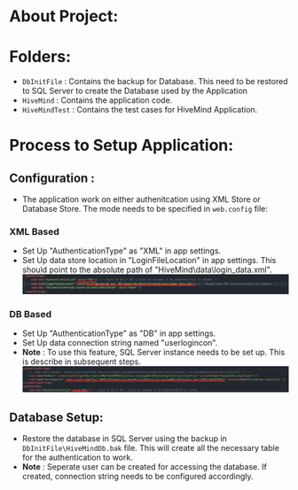 # About Project:

# Folders:

- `DbInitFile` : Contains the backup for Database. This need to be restored to SQL Server to create the Database used by the Application
- `HiveMind` : Contains the application code.
- `HiveMindTest` : Contains the test cases for HiveMind Application.

# Process to Setup Application:

## Configuration :

- The application work on either authenitcation using XML Store or Database Store. The mode needs to be specified in `web.config` file:

### XML Based

- Set Up "AuthenticationType" as "XML" in app settings.
- Set Up data store location in "LoginFileLocation" in app settings. This should point to the absolute path of "HiveMind\data\login_data.xml".
  ![XML](https://github.com/MaddyUnknown/HiveMind-Concept/blob/main/HiveMind/asset/image/readmeSS/xmlconfig.png)

### DB Based

- Set Up "AuthenticationType" as "DB" in app settings.
- Set Up data connection string named "userlogincon".
- **Note** : To use this feature, SQL Server instance needs to be set up. This is describe in subsequent steps.
  ![DB](https://github.com/MaddyUnknown/HiveMind-Concept/blob/main/HiveMind/asset/image/readmeSS/Dbconfig.png)

## Database Setup:

- Restore the database in SQL Server using the backup in `DbInitFile\HiveMindDb.bak` file. This will create all the necessary table for the authentication to work.
- **Note** : Seperate user can be created for accessing the database. If created, connection string needs to be configured accordingly.
